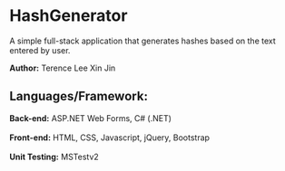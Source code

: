 # HashGenerator

A simple full-stack application that generates hashes based on the text entered by user.

**Author:** Terence Lee Xin Jin

## Languages/Framework:
   **Back-end:** ASP.NET Web Forms, C# (.NET) <br/><br/>
   **Front-end:** HTML, CSS, Javascript, jQuery, Bootstrap<br/><br/>
   **Unit Testing:** MSTestv2
